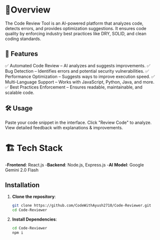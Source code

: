 # 🎯Overview
The Code Review Tool is an AI-powered platform that analyzes code, detects errors, and provides optimization suggestions. It ensures code quality by enforcing industry best practices like DRY, SOLID, and clean coding standards.

## 🚀 Features
✅ Automated Code Review – AI analyzes and suggests improvements.
✅ Bug Detection – Identifies errors and potential security vulnerabilities.
✅ Performance Optimization – Suggests ways to improve execution speed.
✅ Multi-Language Support – Works with JavaScript, Python, Java, and more.
✅ Best Practices Enforcement – Ensures readable, maintainable, and scalable code.

## 🛠 Usage
Paste your code snippet in the interface.
Click "Review Code" to analyze.
View detailed feedback with explanations & improvements.

# 🏗 Tech Stack
-**Frontend**: React.js
-**Backend**: Node.js, Express.js
-**AI Model**: Google Gemini 2.0 Flash


## Installation

1. **Clone the repository**:

   ```bash
   git clone https://github.com/CodeWithAyush2710/Code-Reviewer.git
   cd Code-Reviewer
   
1. **Install Dependencies**:

   ```bash
   cd Code-Reviewer
   npm i
   

